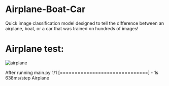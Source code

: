 # Airplane-Boat-Car
Quick image classification model designed to tell the difference between an airplane, boat,  or a car that was trained on hundreds of images!

# Airplane test:
![airplane](https://user-images.githubusercontent.com/101684827/174423003-b3861ab6-751e-4fdc-aec9-5827cce95f14.jpeg)

After running main.py
1/1 [==============================] - 1s 638ms/step
Airplane
